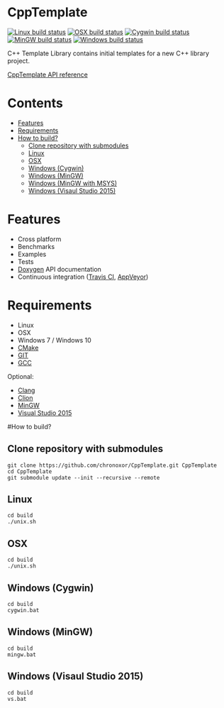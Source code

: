 # CppTemplate

[![Linux build status](https://img.shields.io/travis/chronoxor/CppTemplate/master.svg?label=Linux)](https://travis-ci.org/chronoxor/CppTemplate)
[![OSX build status](https://img.shields.io/travis/chronoxor/CppTemplate/master.svg?label=OSX)](https://travis-ci.org/chronoxor/CppTemplate)
[![Cygwin build status](https://img.shields.io/appveyor/ci/chronoxor/CppTemplate/master.svg?label=Cygwin)](https://ci.appveyor.com/project/chronoxor/CppTemplate)
[![MinGW build status](https://img.shields.io/appveyor/ci/chronoxor/CppTemplate/master.svg?label=MinGW)](https://ci.appveyor.com/project/chronoxor/CppTemplate)
[![Windows build status](https://img.shields.io/appveyor/ci/chronoxor/CppTemplate/master.svg?label=Windows)](https://ci.appveyor.com/project/chronoxor/CppTemplate)

C++ Template Library contains initial templates for a new C++ library project.

[CppTemplate API reference](http://chronoxor.github.io/CppTemplate/index.html)

# Contents
  * [Features](#features)
  * [Requirements](#requirements)
  * [How to build?](#how-to-build)
    * [Clone repository with submodules](#clone-repository-with-submodules)
    * [Linux](#linux)
    * [OSX](#osx)
    * [Windows (Cygwin)](#windows-cygwin)
    * [Windows (MinGW)](#windows-mingw)
    * [Windows (MinGW with MSYS)](#windows-mingw-with-msys)
    * [Windows (Visaul Studio 2015)](#windows-visaul-studio-2015)

# Features
* Cross platform
* Benchmarks
* Examples
* Tests
* [Doxygen](http://www.doxygen.org) API documentation
* Continuous integration ([Travis CI](https://travis-ci.com), [AppVeyor](https://www.appveyor.com))

# Requirements
* Linux
* OSX
* Windows 7 / Windows 10
* [CMake](http://www.cmake.org)
* [GIT](https://git-scm.com)
* [GCC](https://gcc.gnu.org)

Optional:
* [Clang](http://clang.llvm.org)
* [Clion](https://www.jetbrains.com/clion)
* [MinGW](http://mingw-w64.org/doku.php)
* [Visual Studio 2015](https://www.visualstudio.com)

#How to build?

## Clone repository with submodules
```
git clone https://github.com/chronoxor/CppTemplate.git CppTemplate
cd CppTemplate
git submodule update --init --recursive --remote
```

## Linux
```
cd build
./unix.sh
```

## OSX
```
cd build
./unix.sh
```

## Windows (Cygwin)
```
cd build
cygwin.bat
```

## Windows (MinGW)
```
cd build
mingw.bat
```

## Windows (Visaul Studio 2015)
```
cd build
vs.bat
```
